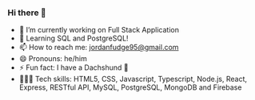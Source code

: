 ### Hi there 👋

- 🔭 I’m currently working on Full Stack Application
- 🌱 Learning SQL and PostgreSQL!
- 📫 How to reach me: jordanfudge95@gmail.com
- 😄 Pronouns: he/him
- ⚡ Fun fact: I have a Dachshund :dog:
- 👩🏻‍💻 Tech skills: HTML5, CSS, Javascript, Typescript, Node.js, React, Express, RESTful API, MySQL, PostgreSQL, MongoDB and Firebase



<!--
**Jfudge95/Jfudge95** is a ✨ _special_ ✨ repository because its `README.md` (this file) appears on your GitHub profile.

Here are some ideas to get you started:

- 🔭 I’m currently working on ...
- 🌱 I’m currently learning ...
- 👯 I’m looking to collaborate on ...
- 🤔 I’m looking for help with ...
- 💬 Ask me about ...
- 📫 How to reach me: ...
- 😄 Pronouns: ...
- ⚡ Fun fact: ...
-->
